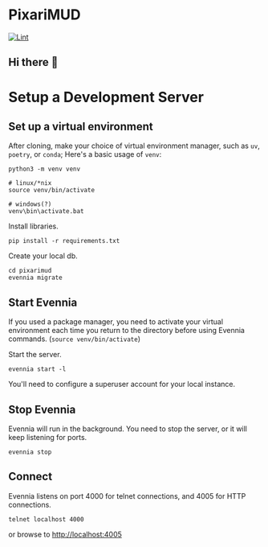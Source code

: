 # PixariMUD

[![Lint](https://github.com/PixariMudOrg/pixariMud/actions/workflows/lint.yml/badge.svg)](https://github.com/PixariMudOrg/pixariMud/actions/workflows/lint.yml)

## Hi there 👋

# Setup a Development Server

## Set up a virtual environment

After cloning, make your choice of virtual environment manager, such as `uv`, `poetry`, or `conda`; Here's a basic usage of `venv`:

```
python3 -m venv venv

# linux/*nix
source venv/bin/activate

# windows(?)
venv\bin\activate.bat
```

Install libraries.

```
pip install -r requirements.txt
```

Create your local db.

```
cd pixarimud
evennia migrate
```

## Start Evennia

If you used a package manager, you need to activate your virtual environment each time you return to the directory before using Evennia commands. (`source venv/bin/activate`)


Start the server.

```
evennia start -l
```

You'll need to configure a superuser account for your local instance.

## Stop Evennia

Evennia will run in the background. You need to stop the server, or it will keep listening for ports.

```
evennia stop
```

## Connect

Evennia listens on port 4000 for telnet connections, and 4005 for HTTP connections.

```
telnet localhost 4000
```

or browse to [http://localhost:4005](http://localhost:4005)

